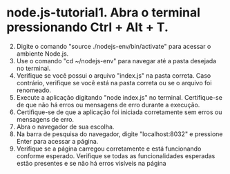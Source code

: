 # node.js-tutorial1. Abra o terminal pressionando Ctrl + Alt + T.
2. Digite o comando "source ./nodejs-env/bin/activate" para acessar o ambiente Node.js.
3. Use o comando "cd ~/nodejs-env" para navegar até a pasta desejada no terminal.
4. Verifique se você possui o arquivo "index.js" na pasta correta. Caso contrário, verifique se você está na pasta correta ou se o arquivo foi renomeado.
5. Execute a aplicação digitando "node index.js" no terminal. Certifique-se de que não há erros ou mensagens de erro durante a execução.
6. Certifique-se de que a aplicação foi iniciada corretamente sem erros ou mensagens de erro.
7. Abra o navegador de sua escolha.
8. Na barra de pesquisa do navegador, digite "localhost:8032" e pressione Enter para acessar a página.
9. Verifique se a página carregou corretamente e está funcionando conforme esperado. Verifique se todas as funcionalidades esperadas estão presentes e se não há erros visíveis na página
